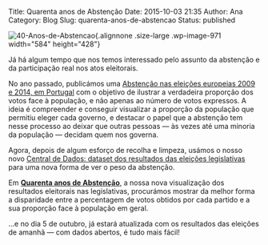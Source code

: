 Title: Quarenta anos de Abstenção
Date: 2015-10-03 21:35
Author: Ana
Category: Blog
Slug: quarenta-anos-de-abstencao
Status: published

![40-Anos-de-Abstencao](http://www.transparenciahackday.org/wp-content/uploads/2015/10/40-Anos-de-Abstencao-1024x751.png){.alignnone .size-large .wp-image-971 width="584" height="428"}

Já há algum tempo que nos temos interessado pelo assunto da abstenção e da participação real nos atos eleitorais.

No ano passado, publicámos uma [Abstenção nas eleições europeias 2009 e 2014, em Portugal](http://www.transparenciahackday.org/2014/06/abstencao-nas-eleicoes-europeias-2009-e-2014-em-portugal/) com o objetivo de ilustrar a verdadeira proporção dos votos face à população, e não apenas ao número de votos expressos. A ideia é compreender e conseguir visualizar a proporção da população que permitiu eleger cada governo, e destacar o papel que a abstenção tem nesse processo ao deixar que outras pessoas — às vezes até uma minoria da população — decidam quem nos governa.

Agora, depois de algum esforço de recolha e limpeza, usámos o nosso novo [Central de Dados: dataset dos resultados das eleições legislativas](http://centraldedados.pt/eleicoes-legislativas) para uma nova forma de ver o peso da abstenção.

Em [**Quarenta anos de Abstenção**](https://transparenciahackday.github.io/40anosdeabstencao/), a nossa nova visualização dos resultados eleitorais nas legislativas, procurámos mostrar da melhor forma a disparidade entre a percentagem de votos obtidos por cada partido e a sua proporção face à população em geral.

…e no dia 5 de outubro, já estará atualizada com os resultados das eleições de amanhã — com dados abertos, é tudo mais fácil!
